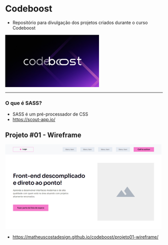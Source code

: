 # Codeboost

- Repositório para divulgação dos projetos criados durante o curso Codeboost

<img src=".github/cover.jpg" alt="Codeboost" width="300">

---

### O que é SASS?

- SASS é um pré-processador de CSS
- https://scout-app.io/

## Projeto #01 - Wireframe

<a href="https://matheuscostadesign.github.io/codeboost/projeto01-wireframe/"><img src=".github/wireframe.png" alt="Projeto Wireframe" width="500"></a>

- https://matheuscostadesign.github.io/codeboost/projeto01-wireframe/
